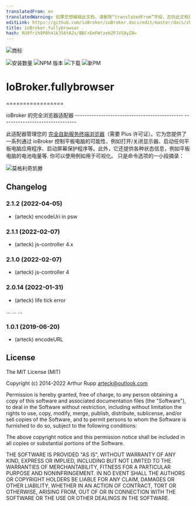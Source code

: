 ```yaml
---
translatedFrom: en
translatedWarning: 如果您想编辑此文档，请删除“translatedFrom”字段，否则此文档将再次自动翻译
editLink: https://github.com/ioBroker/ioBroker.docs/edit/master/docs/zh-cn/adapterref/iobroker.fullybrowser/README.md
title: ioBroker.fullybrowser
hash: RU9frih9P8h41k3S6tA2s/BBC+EmFWtzeb2PJVS8yZ0=
---
```

![商标](../../../en/adapterref/iobroker.fullybrowser/admin/fully.png)

![安装数量](http://iobroker.live/badges/fullybrowser-stable.svg)
![NPM 版本](http://img.shields.io/npm/v/iobroker.fullybrowser.svg)
![下载](https://img.shields.io/npm/dm/iobroker.fullybrowser.svg)
![新PM](https://nodei.co/npm/iobroker.fullybrowser.png?downloads=true)

# IoBroker.fullybrowser
=================

ioBroker 的完全浏览器适配器 ---------------------------------------------- --------------------------------

此适配器管理您的 [完全自助服务终端浏览器](https://www.fully-kiosk.com)（需要 Plus 许可证）。它为您提供了一系列通过 ioBroker 控制平板电脑的可能性，例如打开/关闭显示器、启动任何平板电脑应用程序、启动屏幕保护程序等。此外，它还提供各种状态信息，例如平板电脑的电池电量等. 你可以使用例如用于可视化。
只是命令选项的一小段摘录：

![莫格利奇凯滕](https://github.com/arteck/iobroker.fullyBrowser/blob/master/doku/auszug1.png)

<!-- 下一个版本的占位符（在行首）：

https://github.com/AlCalzone/release-script#usage npm run release minor -- --all 0.9.8 -> 0.10.0 npm run release patch -- --all 0.9.8 -> 0.9.9 npm运行 release prerelease beta -- --all v0.2.1 -> v0.2.2-beta.0 下一个版本的占位符（在行首）：

### **正在进行中** -->

## Changelog
### 2.1.2 (2022-04-05)
* (arteck) encodeUri in psw

### 2.1.1 (2022-02-07)
* (arteck) js-controller 4.x

### 2.1.0 (2022-02-07)
* (arteck) js-controller 4

### 2.0.14 (2022-01-31)
* (arteck) life tick error


...
...
...

### 1.0.1 (2019-06-20)
* (arteck) encodeURL

## License
The MIT License (MIT)

Copyright (c) 2014-2022 Arthur Rupp arteck@outlook.com

Permission is hereby granted, free of charge, to any person obtaining a copy
of this software and associated documentation files (the "Software"), to deal
in the Software without restriction, including without limitation the rights
to use, copy, modify, merge, publish, distribute, sublicense, and/or sell
copies of the Software, and to permit persons to whom the Software is
furnished to do so, subject to the following conditions:

The above copyright notice and this permission notice shall be included in
all copies or substantial portions of the Software.

THE SOFTWARE IS PROVIDED "AS IS", WITHOUT WARRANTY OF ANY KIND, EXPRESS OR
IMPLIED, INCLUDING BUT NOT LIMITED TO THE WARRANTIES OF MERCHANTABILITY,
FITNESS FOR A PARTICULAR PURPOSE AND NONINFRINGEMENT. IN NO EVENT SHALL THE
AUTHORS OR COPYRIGHT HOLDERS BE LIABLE FOR ANY CLAIM, DAMAGES OR OTHER
LIABILITY, WHETHER IN AN ACTION OF CONTRACT, TORT OR OTHERWISE, ARISING FROM,
OUT OF OR IN CONNECTION WITH THE SOFTWARE OR THE USE OR OTHER DEALINGS IN
THE SOFTWARE.